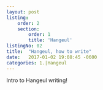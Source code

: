 ```yaml
---
layout: post
listing:
    order: 2
    section: 
        order: 1
        title: 'Hangeul'
listingNo: 02
title:  "Hangeul, how to write"
date:   2017-01-02 19:08:45 -0600
categories: 1.|Hangeul
---
```


Intro to Hangeul writing!
